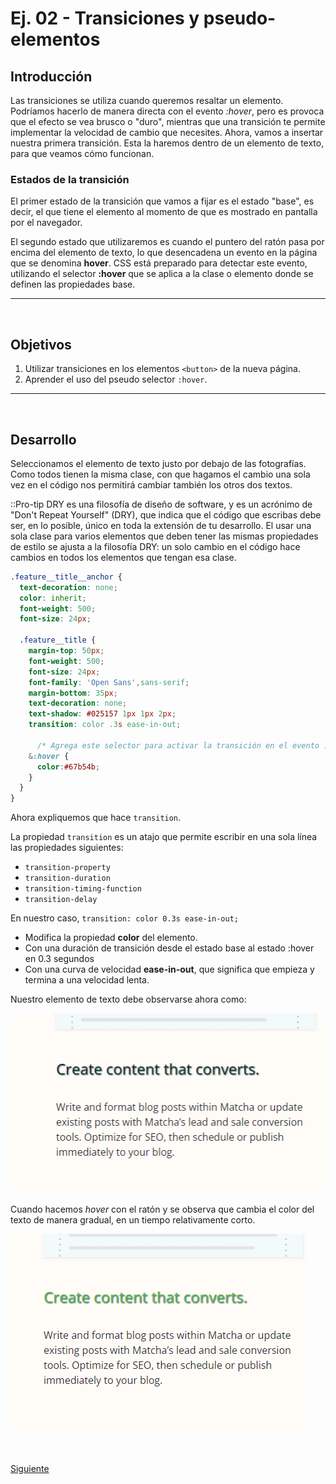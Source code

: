 # Ej. 02 - Transiciones y pseudo-elementos

## Introducción
Las transiciones se utiliza cuando queremos resaltar un elemento. Podríamos hacerlo de manera directa con el evento *:hover*, pero es provoca que el efecto se vea brusco o "duro", mientras que una transición te permite implementar la velocidad de cambio que necesites. Ahora, vamos a insertar nuestra primera transición. Esta la haremos dentro de un elemento de texto, para que veamos cómo funcionan.

### Estados de la transición

El primer estado de la transición que vamos a fijar es el estado "base", es decir, el que tiene el elemento al momento de que es mostrado en pantalla por el navegador.

El segundo estado que utilizaremos es cuando el puntero del ratón pasa por encima del elemento de texto, lo que desencadena un evento en la página que se denomina **hover**. CSS está preparado para detectar este evento, utilizando el selector **:hover** que se aplica a la clase o elemento donde se definen las propiedades base.

---
<br/>

## Objetivos
1. Utilizar transiciones en los elementos `<button>` de la nueva página.
2. Aprender el uso del pseudo selector `:hover`.

---
<br/>

## Desarrollo

Seleccionamos el elemento de texto justo por debajo de las fotografías. Como todos tienen la misma clase, con que hagamos el cambio una sola vez en el código nos permitirá cambiar también los otros dos textos.

::Pro-tip DRY es una filosofía de diseño de software, y es un acrónimo de "Don't Repeat Yourself" (DRY), que indica que el código que escribas debe ser, en lo posible, único en toda la extensión de tu desarrollo. El usar una sola clase para varios elementos que deben tener las mismas propiedades de estilo se ajusta a la filosofía DRY: un solo cambio en el código hace cambios en todos los elementos que tengan esa clase.

```css
.feature__title__anchor {
  text-decoration: none;
  color: inherit;
  font-weight: 500;
  font-size: 24px;

  .feature__title {
    margin-top: 50px;
    font-weight: 500;
    font-size: 24px;
    font-family: 'Open Sans',sans-serif;
    margin-bottom: 35px;
    text-decoration: none;
    text-shadow: #025157 1px 1px 2px;
    transition: color .3s ease-in-out;

      /* Agrega este selector para activar la transición en el evento :hover */
    &:hover {
      color:#67b54b;
    }
  }
}
```

Ahora expliquemos que hace `transition`. 

La propiedad `transition` es un atajo que permite escribir en una sola línea las propiedades siguientes:
- `transition-property`
- `transition-duration`
- `transition-timing-function`
- `transition-delay`

En nuestro caso, `transition: color 0.3s ease-in-out;` 
- Modifica la propiedad **color** del elemento. 
- Con una duración de transición desde el estado base al estado :hover en 0.3 segundos
- Con una curva de velocidad **ease-in-out**, que significa que empieza y termina a una velocidad lenta.

Nuestro elemento de texto debe observarse ahora como:

![Elemento base](../assets/elementoBase.png)

Cuando hacemos *hover* con el ratón y se observa que cambia el color del texto de manera gradual, en un tiempo relativamente corto.

![Elemento con hover](../assets/elementoHover.png)

<br/>

[Siguiente](../reto-02/README.md)